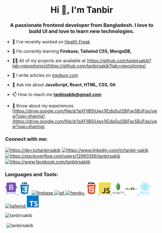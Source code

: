 <h1 align="center">Hi 👋, I'm Tanbir</h1>
<h3 align="center">A passionate frontend developer from Bangladesh. I love to build UI and love to learn new technologies.</h3>

- 🔭 I’ve recently worked on [Health Freak](https://github.com/tanbirsakib/health-care-service)

- 🌱 I’m currently learning **Firebase, Tailwind CSS, MongoDB,**

- 👨‍💻 All of my projects are available at [https://github.com/tanbirsakib?tab=repositories](https://github.com/tanbirsakib?tab=repositories)

- 📝 I write articles on [medium.com](medium.com)

- 💬 Ask me about **JavaScript, React, HTML, CSS, Git**

- 📫 How to reach me **tanbisakib@gmail.com**

- 📄 Know about my experiences [https://drive.google.com/file/d/1aXFllB5iUwx1lEdla5ul2BiFav5BJFqs/view?usp=sharing](https://drive.google.com/file/d/1aXFllB5iUwx1lEdla5ul2BiFav5BJFqs/view?usp=sharing)

<h3 align="left">Connect with me:</h3>
<p align="left">
<a href="https://dev.to/https://dev.to/tanbirsakib" target="blank"><img align="center" src="https://raw.githubusercontent.com/rahuldkjain/github-profile-readme-generator/master/src/images/icons/Social/devto.svg" alt="https://dev.to/tanbirsakib" height="30" width="40" /></a>
<a href="https://linkedin.com/in/https://www.linkedin.com/in/tanbir-sakib" target="blank"><img align="center" src="https://raw.githubusercontent.com/rahuldkjain/github-profile-readme-generator/master/src/images/icons/Social/linked-in-alt.svg" alt="https://www.linkedin.com/in/tanbir-sakib" height="30" width="40" /></a>
<a href="https://stackoverflow.com/users/https://stackoverflow.com/users/12960356/tanbirsakib" target="blank"><img align="center" src="https://raw.githubusercontent.com/rahuldkjain/github-profile-readme-generator/master/src/images/icons/Social/stack-overflow.svg" alt="https://stackoverflow.com/users/12960356/tanbirsakib" height="30" width="40" /></a>
<a href="https://fb.com/https://www.facebook.com/tanbiirsakiib" target="blank"><img align="center" src="https://raw.githubusercontent.com/rahuldkjain/github-profile-readme-generator/master/src/images/icons/Social/facebook.svg" alt="https://www.facebook.com/tanbiirsakiib" height="30" width="40" /></a>
</p>

<h3 align="left">Languages and Tools:</h3>
<p align="left"> <a href="https://getbootstrap.com" target="_blank" rel="noreferrer"> <img src="https://raw.githubusercontent.com/devicons/devicon/master/icons/bootstrap/bootstrap-plain-wordmark.svg" alt="bootstrap" width="40" height="40"/> </a> <a href="https://www.w3schools.com/css/" target="_blank" rel="noreferrer"> <img src="https://raw.githubusercontent.com/devicons/devicon/master/icons/css3/css3-original-wordmark.svg" alt="css3" width="40" height="40"/> </a> <a href="https://firebase.google.com/" target="_blank" rel="noreferrer"> <img src="https://www.vectorlogo.zone/logos/firebase/firebase-icon.svg" alt="firebase" width="40" height="40"/> </a> <a href="https://git-scm.com/" target="_blank" rel="noreferrer"> <img src="https://www.vectorlogo.zone/logos/git-scm/git-scm-icon.svg" alt="git" width="40" height="40"/> </a> <a href="https://heroku.com" target="_blank" rel="noreferrer"> <img src="https://www.vectorlogo.zone/logos/heroku/heroku-icon.svg" alt="heroku" width="40" height="40"/> </a> <a href="https://www.w3.org/html/" target="_blank" rel="noreferrer"> <img src="https://raw.githubusercontent.com/devicons/devicon/master/icons/html5/html5-original-wordmark.svg" alt="html5" width="40" height="40"/> </a> <a href="https://developer.mozilla.org/en-US/docs/Web/JavaScript" target="_blank" rel="noreferrer"> <img src="https://raw.githubusercontent.com/devicons/devicon/master/icons/javascript/javascript-original.svg" alt="javascript" width="40" height="40"/> </a> <a href="https://www.mongodb.com/" target="_blank" rel="noreferrer"> <img src="https://raw.githubusercontent.com/devicons/devicon/master/icons/mongodb/mongodb-original-wordmark.svg" alt="mongodb" width="40" height="40"/> </a> <a href="https://nodejs.org" target="_blank" rel="noreferrer"> <img src="https://raw.githubusercontent.com/devicons/devicon/master/icons/nodejs/nodejs-original-wordmark.svg" alt="nodejs" width="40" height="40"/> </a> <a href="https://reactjs.org/" target="_blank" rel="noreferrer"> <img src="https://raw.githubusercontent.com/devicons/devicon/master/icons/react/react-original-wordmark.svg" alt="react" width="40" height="40"/> </a> <a href="https://tailwindcss.com/" target="_blank" rel="noreferrer"> <img src="https://www.vectorlogo.zone/logos/tailwindcss/tailwindcss-icon.svg" alt="tailwind" width="40" height="40"/> </a> <a href="https://www.typescriptlang.org/" target="_blank" rel="noreferrer"> <img src="https://raw.githubusercontent.com/devicons/devicon/master/icons/typescript/typescript-original.svg" alt="typescript" width="40" height="40"/> </a> </p>

<p><img align="left" src="https://github-readme-stats.vercel.app/api/top-langs?username=tanbirsakib&show_icons=true&locale=en&layout=compact" alt="tanbirsakib" /></p>
</br>

<p>&nbsp;<img align="center" src="https://github-readme-stats.vercel.app/api?username=tanbirsakib&show_icons=true&locale=en" alt="tanbirsakib" /></p>
